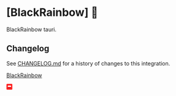 # [BlackRainbow] 🐂

BlackRainbow tauri.

## Changelog

See [CHANGELOG.md](CHANGELOG.md) for a history of changes to this integration.

[BlackRainbow](https://blackrainbow.media)

[![Lightrix logo](https://raw.githubusercontent.com/Lightrix/npm/main/.github/img/favicon.png "Built with Lightrix/npm")](https://github.com/Lightrix/npm)
